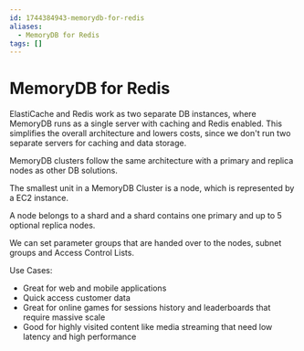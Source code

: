 ```yaml
---
id: 1744384943-memorydb-for-redis
aliases:
  - MemoryDB for Redis
tags: []
---
```


# MemoryDB for Redis

ElastiCache and Redis work as two separate DB instances, where MemoryDB runs as a single server with caching and Redis enabled. This simplifies the overall architecture and lowers costs, since we don't run two separate servers for caching and data storage.

MemoryDB clusters follow the same architecture with a primary and replica nodes as other DB solutions.

The smallest unit in a MemoryDB Cluster is a node, which is represented by a EC2 instance.

A node belongs to a shard and a shard contains one primary and up to 5 optional replica nodes.

We can set parameter groups that are handed over to the nodes, subnet groups and Access Control Lists.

Use Cases:
- Great for web and mobile applications
- Quick access customer data
- Great for online games for sessions history and leaderboards that require massive scale
- Good for highly visited content like media streaming that need low latency and high performance
